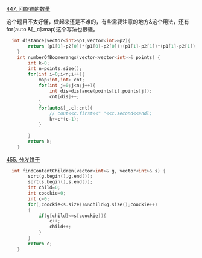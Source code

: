 [447. 回旋镖的数量](https://leetcode.cn/problems/number-of-boomerangs/)

这个题目不太好懂，做起来还是不难的，有些需要注意的地方&这个用法，还有for(auto &[_,c]:map)这个写法也很骚。

```c++
  int distance(vector<int>&p1,vector<int>&p2){
        return (p1[0]-p2[0])*(p1[0]-p2[0])+(p1[1]-p2[1])*(p1[1]-p2[1]);
    }
    int numberOfBoomerangs(vector<vector<int>>& points) {
        int k=0;
        int n=points.size();
        for(int i=0;i<n;i++){
            map<int,int> cnt;
            for(int j=0;j<n;j++){
                int dis=distance(points[i],points[j]);
                cnt[dis]++;
            }
            for(auto&[_,c]:cnt){
                // cout<<c.first<<" "<<c.second<<endl;
                k+=c*(c-1);
            }
            
        }
        return k;
    }
```

[455. 分发饼干](https://leetcode.cn/problems/assign-cookies/)

```c++
  int findContentChildren(vector<int>& g, vector<int>& s) {
        sort(g.begin(),g.end());
        sort(s.begin(),s.end());
        int child=0;
        int coockie=0;
        int c=0;
        for(;coockie<s.size()&&child<g.size();coockie++)
        {
            if(g[child]<=s[coockie]){
                c++;
                child++;
            }
        }
        return c;
    }
```


